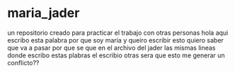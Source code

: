 # maria_jader
un repositorio creado para practicar el trabajo con otras personas
hola aqui escribo esta palabra por que soy maria
y queiro escribir esto quiero saber que va a pasar por que se que
en el archivo del jader las mismas lineas donde escribo estas plabras el escribio otras sera que esto me generar un conflicto??